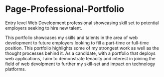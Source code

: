 # Page-Professional-Portfolio
Entry level Web Development professional showcasing skill set to potential employers seeking to hire new talent.

This portfolio showcases my skills and talents in the area of web development to future employers looking to fill a part-time or full-time position. This portfolio highlights some of my strongest work as well as the thought processes behind it. As a candidate, with a portfolio that deploys web applications, I aim to demonstrate tenacity and interest in joining the field of web devolpment to further my skill-set and impact on technology platforms.